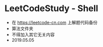# LeetCodeStudy - Shell
+ 在 https://leetcode-cn.com 上解题代码备份
+ 算法文件夹
+ 不得加入其它无关内容
+ 2019.05.05
                                                  